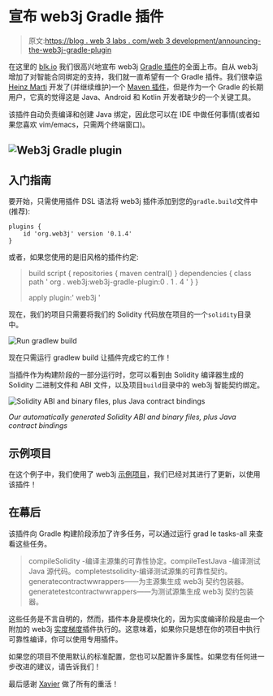 # 宣布 web3j Gradle 插件

> 原文:[https://blog . web 3 labs . com/web 3 development/announcing-the-web3j-gradle-plugin](https://blog.web3labs.com/web3development/announcing-the-web3j-gradle-plugin)

在这里的 [blk.io](https://blk.io/) 我们很高兴地宣布 web3j [Gradle 插件](https://github.com/web3j/web3j-gradle-plugin)的全面上市。自从 web3j 增加了对智能合同绑定的支持，我们就一直希望有一个 Gradle 插件。我们很幸运 [Heinz Marti](https://github.com/h2mch) 开发了(并继续维护)一个 [Maven 插件](https://github.com/web3j/web3j-maven-plugin)，但是作为一个 Gradle 的长期用户，它真的觉得这是 Java、Android 和 Kotlin 开发者缺少的一个关键工具。

该插件自动负责编译和创建 Java 绑定，因此您可以在 IDE 中做任何事情(或者如果您喜欢 vim/emacs，只需两个终端窗口)。

## ![Web3j Gradle plugin](../Images/16639deca75704da8a9865706d40dff8.png)

## 入门指南

要开始，只需使用插件 DSL 语法将 web3j 插件添加到您的`gradle.build`文件中(推荐):

```
plugins {
    id 'org.web3j' version '0.1.4'
}
```

或者，如果您使用的是旧风格的插件约定:

> build script {
> repositories {
> maven central()
> }
> dependencies {
> class path ' org . web3j:web3j-gradle-plugin:0 . 1 . 4 '
> }
> }
> 
> apply plugin:' web3j '

现在，我们的项目只需要将我们的 Solidity 代码放在项目的一个`solidity`目录中。

![Run gradlew build](../Images/c64ff02d30ee31f4ed0fb2542c825d3c.png)

现在只需运行 gradlew build 让插件完成它的工作！

当插件作为构建阶段的一部分运行时，您可以看到由 Solidity 编译器生成的 Solidity 二进制文件和 ABI 文件，以及项目`build`目录中的 web3j 智能契约绑定。

![Solidity ABI and binary files, plus Java contract bindings](../Images/3732f30ece22c0246c328007c20cfc08.png)

*Our automatically generated Solidity ABI and binary files, plus Java contract bindings*

## 示例项目

在这个例子中，我们使用了 web3j [示例项目](https://github.com/web3j/sample-project-gradle)，我们已经对其进行了更新，以使用该插件！

## 在幕后

该插件向 Gradle 构建阶段添加了许多任务，可以通过运行 grad le tasks-all 来查看这些任务。

> compileSolidity -编译主源集的可靠性协定。compileTestJava -编译测试 Java 源代码。completestsolidity-编译测试源集的可靠性契约。
> generatecontractwwrappers——为主源集生成 web3j 契约包装器。
> generatetestcontractwwrappers——为测试源集生成 web3j 契约包装器。

这些任务是不言自明的，然而，插件本身是模块化的，因为实度编译阶段是由一个附加的 web3j [实度梯度](https://github.com/web3j/solidity-gradle-plugin)插件执行的。这意味着，如果你只是想在你的项目中执行可靠性编译，你可以使用专用插件。

如果您的项目不使用默认的标准配置，您也可以配置许多属性。如果您有任何进一步改进的建议，请告诉我们！

最后感谢 [Xavier](https://github.com/xaviarias) 做了所有的重活！